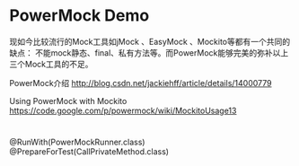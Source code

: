 # PowerMock Demo

现如今比较流行的Mock工具如jMock 、EasyMock 、Mockito等都有一个共同的缺点：
不能mock静态、final、私有方法等。而PowerMock能够完美的弥补以上三个Mock工具的不足。

PowerMock介绍 
http://blog.csdn.net/jackiehff/article/details/14000779

Using PowerMock with Mockito
https://code.google.com/p/powermock/wiki/MockitoUsage13

# 
@RunWith(PowerMockRunner.class)
@PrepareForTest(CallPrivateMethod.class)